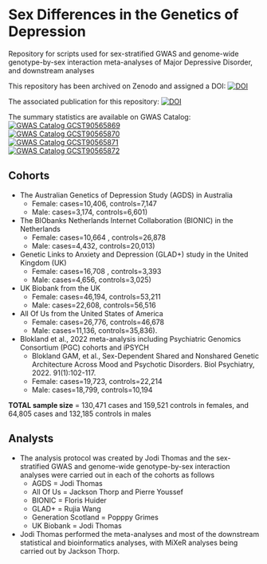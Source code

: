 # Sex Differences in the Genetics of Depression

Repository for scripts used for sex-stratified GWAS and genome-wide genotype-by-sex interaction meta-analyses of Major Depressive Disorder, and downstream analyses

This repository has been archived on Zenodo and assigned a DOI: [![DOI](https://zenodo.org/badge/DOI/10.5281/zenodo.15233098.svg)](https://doi.org/10.5281/zenodo.15233098)

The associated publication for this repository: [![DOI](https://doi.org/10.1038/s41467-025-63236-1.svg)](https://doi.org/10.1038/s41467-025-63236-1)

The summary statistics are available on GWAS Catalog:
[![GWAS Catalog GCST90565869](https://img.shields.io/badge/GWAS-GCST90565869-blue)](https://www.ebi.ac.uk/gwas/studies/GCST90565869)  
[![GWAS Catalog GCST90565870](https://img.shields.io/badge/GWAS-GCST90565870-blue)](https://www.ebi.ac.uk/gwas/studies/GCST90565870)  
[![GWAS Catalog GCST90565871](https://img.shields.io/badge/GWAS-GCST90565871-blue)](https://www.ebi.ac.uk/gwas/studies/GCST90565871)  
[![GWAS Catalog GCST90565872](https://img.shields.io/badge/GWAS-GCST90565872-blue)](https://www.ebi.ac.uk/gwas/studies/GCST90565872) 

## Cohorts
* The Australian Genetics of Depression Study (AGDS) in Australia
	- Female: cases=10,406, controls=7,147
	- Male: cases=3,174, controls=6,601)
* The BIObanks Netherlands Internet Collaboration (BIONIC) in the Netherlands
	- Female: cases=10,664 , controls=26,878
	- Male: cases=4,432, controls=20,013)
* Genetic Links to Anxiety and Depression (GLAD+) study in the United Kingdom (UK)
	- Female: cases=16,708 , controls=3,393
	- Male: cases=4,656, controls=3,025)
* UK Biobank from the UK
	- Female: cases=46,194, controls=53,211
	- Male: cases=22,608, controls=56,516
* All Of Us from the United States of America
	- Female: cases=26,776, controls=46,678
	- Male: cases=11,136, controls=35,836).
* Blokland et al., 2022 meta-analysis including Psychiatric Genomics Consortium (PGC) cohorts and iPSYCH
	- Blokland GAM, et al., Sex-Dependent Shared and Nonshared Genetic Architecture Across Mood and Psychotic Disorders. Biol Psychiatry, 2022. 91(1):102-117.
	- Female: cases=19,723,	controls=22,214
	- Male: cases=18,799, controls=10,194

**TOTAL sample size** = 130,471 cases and 159,521 controls in females, and 64,805 cases and 132,185 controls in males

## Analysts
* The analysis protocol was created by Jodi Thomas and the sex-stratified GWAS and genome-wide genotype-by-sex interaction analyses were carried out in each of the cohorts as follows
	* AGDS = Jodi Thomas
	* All Of Us = Jackson Thorp and Pierre Youssef
	* BIONIC = Floris Huider
	* GLAD+ = Rujia Wang
	* Generation Scotland = Popppy Grimes
	* UK Biobank = Jodi Thomas
* Jodi Thomas performed the meta-analyses and most of the downstream statistical and bioinformatics analyses, with MiXeR analyses being carried out by Jackson Thorp. 
